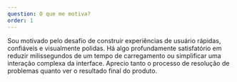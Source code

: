 ```yaml
---
question: O que me motiva?
order: 1
---
```


Sou motivado pelo desafio de construir experiências de usuário rápidas, confiáveis e visualmente polidas. Há algo profundamente satisfatório em reduzir milissegundos de um tempo de carregamento ou simplificar uma interação complexa da interface. Aprecio tanto o processo de resolução de problemas quanto ver o resultado final do produto.
